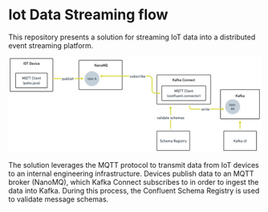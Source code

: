 # Iot Data Streaming flow

This repository presents a solution for streaming IoT data into a distributed event streaming platform.

![Component Diagram](diagram.png)

The solution leverages the MQTT protocol to transmit data from IoT devices to an internal engineering infrastructure. Devices publish data to an MQTT broker (NanoMQ), which Kafka Connect subscribes to in order to ingest the data into Kafka. During this process, the Confluent Schema Registry is used to validate message schemas.
